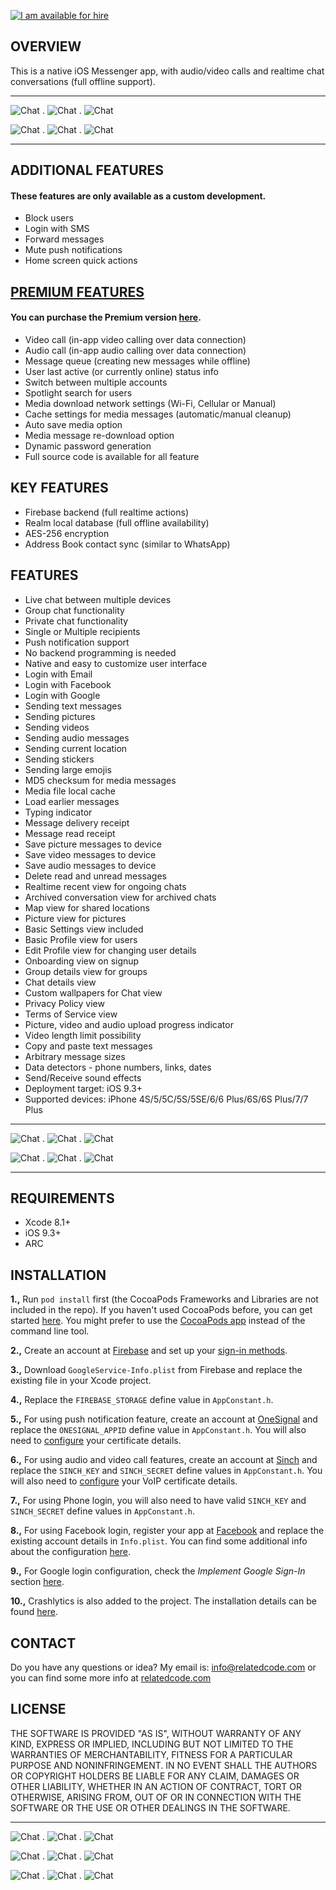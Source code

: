 [![I am available for hire](http://relatedcode.com/github/header10.png)](http://relatedcode.com)

## OVERVIEW

This is a native iOS Messenger app, with audio/video calls and realtime chat conversations (full offline support).

---

![Chat](http://relatedcode.com/screen280/chat5.png)
.
![Chat](http://relatedcode.com/screen280/call2.png)
.
![Chat](http://relatedcode.com/screen280/chats2.png)

![Chat](http://relatedcode.com/screen280/settings2.png)
.
![Chat](http://relatedcode.com/screen280/calls1.png)
.
![Chat](http://relatedcode.com/screen280/chat1.png)

---

## ADDITIONAL FEATURES
#### These features are only available as a custom development.

- Block users
- Login with SMS
- Forward messages
- Mute push notifications
- Home screen quick actions

## [PREMIUM FEATURES](http://relatedcode.com/premium)
#### You can purchase the Premium version [here](http://relatedcode.com/premium).

- Video call (in-app video calling over data connection)
- Audio call (in-app audio calling over data connection)
- Message queue (creating new messages while offline)
- User last active (or currently online) status info
- Switch between multiple accounts
- Spotlight search for users
- Media download network settings (Wi-Fi, Cellular or Manual)
- Cache settings for media messages (automatic/manual cleanup)
- Auto save media option
- Media message re-download option
- Dynamic password generation
- Full source code is available for all feature

## KEY FEATURES

- Firebase backend (full realtime actions)
- Realm local database (full offline availability)
- AES-256 encryption
- Address Book contact sync (similar to WhatsApp)

## FEATURES

- Live chat between multiple devices
- Group chat functionality
- Private chat functionality
- Single or Multiple recipients
- Push notification support
- No backend programming is needed
- Native and easy to customize user interface
- Login with Email
- Login with Facebook
- Login with Google
- Sending text messages
- Sending pictures
- Sending videos
- Sending audio messages
- Sending current location
- Sending stickers
- Sending large emojis
- MD5 checksum for media messages
- Media file local cache
- Load earlier messages
- Typing indicator
- Message delivery receipt
- Message read receipt
- Save picture messages to device
- Save video messages to device
- Save audio messages to device
- Delete read and unread messages
- Realtime recent view for ongoing chats
- Archived conversation view for archived chats
- Map view for shared locations
- Picture view for pictures
- Basic Settings view included
- Basic Profile view for users
- Edit Profile view for changing user details
- Onboarding view on signup
- Group details view for groups
- Chat details view
- Custom wallpapers for Chat view
- Privacy Policy view
- Terms of Service view
- Picture, video and audio upload progress indicator
- Video length limit possibility
- Copy and paste text messages
- Arbitrary message sizes
- Data detectors - phone numbers, links, dates
- Send/Receive sound effects
- Deployment target: iOS 9.3+
- Supported devices: iPhone 4S/5/5C/5S/5SE/6/6 Plus/6S/6S Plus/7/7 Plus

---

![Chat](http://relatedcode.com/screen280/groups1.png)
.
![Chat](http://relatedcode.com/screen280/settings_switch.png)
.
![Chat](http://relatedcode.com/screen280/chat3.png)

![Chat](http://relatedcode.com/screen280/settings_cache1.png)
.
![Chat](http://relatedcode.com/screen280/chat7.png)
.
![Chat](http://relatedcode.com/screen280/settings_archive2.png)

---

## REQUIREMENTS

- Xcode 8.1+
- iOS 9.3+
- ARC

## INSTALLATION

**1.,** Run `pod install` first (the CocoaPods Frameworks and Libraries are not included in the repo). If you haven't used CocoaPods before, you can get started [here](https://guides.cocoapods.org/using/getting-started.html). You might prefer to use the [CocoaPods app](https://cocoapods.org/app) instead of the command line tool.

**2.,** Create an account at [Firebase](https://firebase.google.com) and set up your [sign-in methods](https://firebase.google.com/docs/auth).

**3.,** Download `GoogleService-Info.plist` from Firebase and replace the existing file in your Xcode project.

**4.,** Replace the `FIREBASE_STORAGE` define value in `AppConstant.h`.

**5.,** For using push notification feature, create an account at [OneSignal](https://onesignal.com) and replace the `ONESIGNAL_APPID` define value in `AppConstant.h`. You will also need to [configure](https://documentation.onesignal.com/docs/generating-an-ios-push-certificate) your certificate details.

**6.,** For using audio and video call features, create an account at [Sinch](https://www.sinch.com) and replace the `SINCH_KEY` and `SINCH_SECRET` define values in `AppConstant.h`. You will also need to [configure](https://www.sinch.com/tutorials/ios8-apps-and-pushkit) your VoIP certificate details.

**7.,** For using Phone login, you will also need to have valid `SINCH_KEY` and `SINCH_SECRET` define values in `AppConstant.h`.

**8.,** For using Facebook login, register your app at [Facebook](https://developers.facebook.com/apps) and replace the existing account details in `Info.plist`. You can find some additional info about the configuration [here](https://developers.facebook.com/docs/ios/getting-started#xcode).

**9.,** For Google login configuration, check the *Implement Google Sign-In* section [here](https://firebase.google.com/docs/auth/ios/google-signin#2_implement_google_sign-in).

**10.,** Crashlytics is also added to the project. The installation details can be found [here](https://fabric.io/kits/ios/crashlytics/install). 

## CONTACT

Do you have any questions or idea? My email is: info@relatedcode.com or you can find some more info at [relatedcode.com](http://relatedcode.com)

## LICENSE

THE SOFTWARE IS PROVIDED "AS IS", WITHOUT WARRANTY OF ANY KIND, EXPRESS OR
IMPLIED, INCLUDING BUT NOT LIMITED TO THE WARRANTIES OF MERCHANTABILITY,
FITNESS FOR A PARTICULAR PURPOSE AND NONINFRINGEMENT. IN NO EVENT SHALL THE
AUTHORS OR COPYRIGHT HOLDERS BE LIABLE FOR ANY CLAIM, DAMAGES OR OTHER
LIABILITY, WHETHER IN AN ACTION OF CONTRACT, TORT OR OTHERWISE, ARISING FROM,
OUT OF OR IN CONNECTION WITH THE SOFTWARE OR THE USE OR OTHER DEALINGS IN
THE SOFTWARE.

---

![Chat](http://relatedcode.com/screen280/people1.png)
.
![Chat](http://relatedcode.com/screen280/call1.png)
.
![Chat](http://relatedcode.com/screen280/settings1.png)

![Chat](http://relatedcode.com/screen280/groups2.png)
.
![Chat](http://relatedcode.com/screen280/chat4.png)
.
![Chat](http://relatedcode.com/screen280/profile1.png)

![Chat](http://relatedcode.com/screen280/settings_status1.png)
.
![Chat](http://relatedcode.com/screen280/call3.png)
.
![Chat](http://relatedcode.com/screen280/chat2.png)

